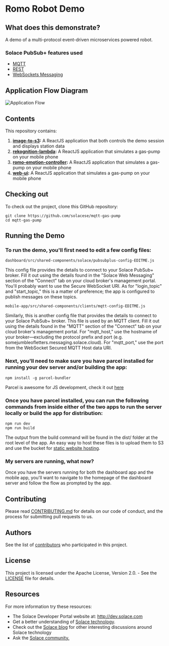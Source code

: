 # Romo Robot Demo

## What does this demonstrate?

A demo of a multi-protocol event-driven microservices powered robot.
  
### Solace PubSub+ features used
- [MQTT](https://docs.solace.com/Open-APIs-Protocols/MQTT/MQTT-get-started.htm)
- [REST](https://docs.solace.com/Open-APIs-Protocols/REST-get-start.htm#contentBody)
- [WebSockets Messaging](https://docs.solace.com/Solace-PubSub-Messaging-APIs/JavaScript-API/Web-Messaging-Concepts/Web-Messaging-Architectures.htm)

## Application Flow Diagram
![Application Flow](/docs/SUNCOR-DEMO-APP-DIAGRAM.png "Application Flow")

## Contents

This repository contains:

1. **[image-to-s3](image-to-s3/):** A ReactJS application that both controls the demo session and displays station data
2. **[rekognition-lambda](rekognition-lambda/):** A ReactJS application that simulates a gas-pump on your mobile phone
3. **[romo-emotion-controller](romo-emotion-controller/):** A ReactJS application that simulates a gas-pump on your mobile phone
4. **[web-ui](web-ui/):** A ReactJS application that simulates a gas-pump on your mobile phone


## Checking out

To check out the project, clone this GitHub repository:

```
git clone https://github.com/solacese/mqtt-gas-pump
cd mqtt-gas-pump
```

## Running the Demo

### To run the demo, you'll first need to edit a few config files:

```
dashboard/src/shared-components/solace/pubsubplus-config-EDITME.js
```
This config file provides the details to connect to your Solace PubSub+ broker.  Fill it out using the details found in the "Solace Web Messaging" section of the "Connect" tab on your cloud broker's management portal.  You'll probably want to use the Secure WebSocket URI.  As for "login_topic" and "start_topic," this is a matter of preference; the app is configured to publish messages on these topics. 

```
mobile-app/src/shared-components/clients/mqtt-config-EDITME.js
```
Similarly, this is another config file that provides the details to connect to your Solace PubSub+ broker.  This file is used by an MQTT client.  Fill it out using the details found in the "MQTT" section of the "Connect" tab on your cloud broker's management portal.  For "mqtt_host," use the hostname of your broker—excluding the protocol prefix and port (e.g. somejumbleofletters.messaging.solace.cloud).  For "mqtt_port," use the port from the WebSocket Secured MQTT Host data URI.  
   
### Next, you'll need to make sure you have parcel installed for running your dev server and/or building the app:
```
npm install -g parcel-bundler
```
Parcel is awesome for JS development, check it out [here](https://parceljs.org/getting_started.html)

### Once you have parcel installed, you can run the following commands from inside either of the two apps to run the server locally or build the app for distribution:
```
npm run dev
npm run build
```
The output from the build command will be found in the dist/ folder at the root level of the app.  An easy way to host these files is to upload them to S3 and use the bucket for [static website hosting](https://docs.aws.amazon.com/AmazonS3/latest/dev/WebsiteHosting.html).

### My servers are running, what now?
Once you have the servers running for both the dashboard app and the mobile app, you'll want to navigate to the homepage of the dashboard server and follow the flow as prompted by the app.  

## Contributing

Please read [CONTRIBUTING.md](CONTRIBUTING.md) for details on our code of conduct, and the process for submitting pull requests to us.

## Authors

See the list of [contributors](https://github.com/solacese/machine-learning-demo/graphs/contributors) who participated in this project.

## License

This project is licensed under the Apache License, Version 2.0. - See the [LICENSE](LICENSE) file for details.

## Resources

For more information try these resources:

- The Solace Developer Portal website at: http://dev.solace.com
- Get a better understanding of [Solace technology](http://dev.solace.com/tech/).
- Check out the [Solace blog](http://dev.solace.com/blog/) for other interesting discussions around Solace technology
- Ask the [Solace community.](http://dev.solace.com/community/)
